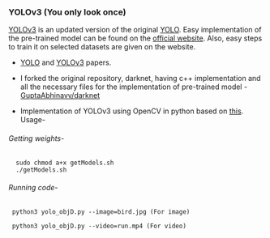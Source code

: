 ### YOLOv3 (You only look once)

[YOLOv3](YOLOv3.pdf) is an updated version of the original [YOLO](YOLO.pdf).
Easy implementation of the pre-trained model can be  found on the [official website](https://pjreddie.com/darknet/yolo/). Also, easy steps to train it on selected datasets are given on the website. 

- [YOLO](YOLO.pdf) and [YOLOv3](YOLOv3.pdf) papers.

- I forked the original repository, darknet, having c++ implementation and all the necessary files for the implementation of pre-trained model - [GuptaAbhinavv/darknet](https://github.com/GuptaAbhinavv/darknet)

- Implementation of YOLOv3 using OpenCV in python based on [this](https://www.learnopencv.com/deep-learning-based-object-detection-using-yolov3-with-opencv-python-c/).
Usage-
###### Getting weights-
      sudo chmod a+x getModels.sh
      ./getModels.sh
###### Running code- 
     python3 yolo_objD.py --image=bird.jpg (For image)
     
     python3 yolo_objD.py --video=run.mp4 (For video)
